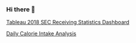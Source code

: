 ### Hi there 👋

<!--
**andredutta/andredutta** is a ✨ _special_ ✨ repository because its `README.md` (this file) appears on your GitHub profile.

Here are some ideas to get you started:

- 🔭 I’m currently working on ...
- 🌱 I’m currently learning ...
- 👯 I’m looking to collaborate on ...
- 🤔 I’m looking for help with ...
- 💬 Ask me about ...
- 📫 How to reach me: ...
- 😄 Pronouns: ...
- ⚡ Fun fact: ...
-->
[Tableau 2018 SEC Receiving Statistics Dashboard](https://public.tableau.com/app/profile/andre5440/viz/ReceivingDashboard_16859864796140/TeamDashboard)

[Daily Calorie Intake Analysis](https://file:///C:/Users/andre/Downloads/Daily%20Calorie%20Intake%20Analysis.pdf)

